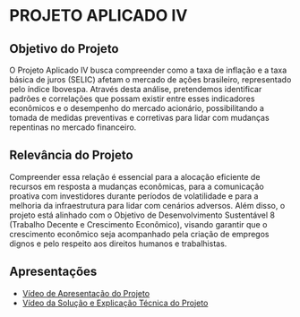 # PROJETO APLICADO IV

## Objetivo do Projeto

O Projeto Aplicado IV busca compreender como a taxa de inflação e a taxa básica de juros (SELIC) afetam o mercado de ações brasileiro, representado pelo índice Ibovespa. Através desta análise, pretendemos identificar padrões e correlações que possam existir entre esses indicadores econômicos e o desempenho do mercado acionário, possibilitando a tomada de medidas preventivas e corretivas para lidar com mudanças repentinas no mercado financeiro.

## Relevância do Projeto

Compreender essa relação é essencial para a alocação eficiente de recursos em resposta a mudanças econômicas, para a comunicação proativa com investidores durante períodos de volatilidade e para a melhoria da infraestrutura para lidar com cenários adversos. Além disso, o projeto está alinhado com o Objetivo de Desenvolvimento Sustentável 8 (Trabalho Decente e Crescimento Econômico), visando garantir que o crescimento econômico seja acompanhado pela criação de empregos dignos e pelo respeito aos direitos humanos e trabalhistas.

## Apresentações

- [Vídeo de Apresentação do Projeto](https://www.youtube.com/watch?v=8upwlok2nRQ&t=100s)
- [Vídeo da Solução e Explicação Técnica do Projeto](https://youtu.be/Gaz_CAyjGx0)
